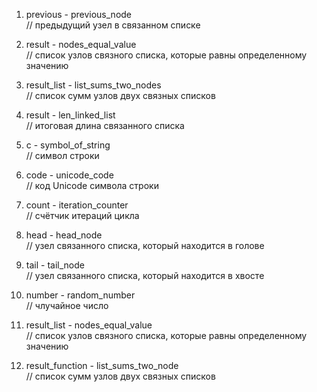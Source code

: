 1) previous - previous_node  
// предыдущий узел в связанном списке

2) result - nodes_equal_value  
// список узлов связного списка, которые равны определенному значению

3) result_list - list_sums_two_nodes  
// список сумм узлов двух связных списков

4) result - len_linked_list  
// итоговая длина связанного списка

5) с - symbol_of_string  
// символ строки

6) code - unicode_code  
// код Unicode символа строки

7) count - iteration_counter  
// счётчик итераций цикла

8) head - head_node  
// узел связанного списка, который находится в голове

9) tail - tail_node  
// узел связанного списка, который находится в хвосте

10) number - random_number  
// члучайное число

11) result_list - nodes_equal_value  
// список узлов связного списка, которые равны определенному значению

12) result_function - list_sums_two_node  
// список сумм узлов двух связных списков

